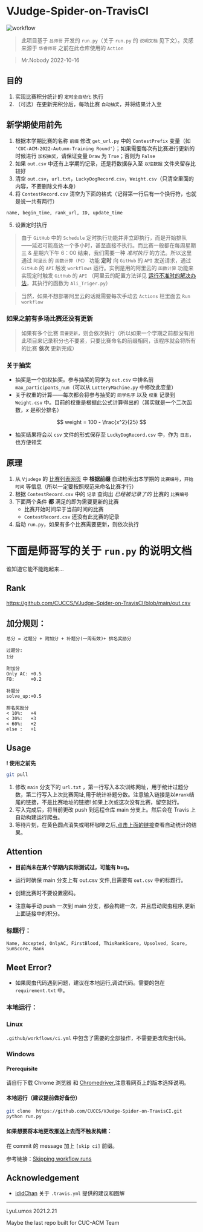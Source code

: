# VJudge-Spider-on-TravisCI

![workflow](https://github.com/CUCCS/VJudge-Spider-on-TravisCI/actions/workflows/ci.yml/badge.svg)

> 此项目基于 `吕师哥` 开发的 `run.py`（关于 `run.py` 的 `说明文档` 见下文）。灵感来源于 `华睿师哥` 之前在此仓库使用的 `Action`

> Mr.Nobody 2022-10-16

## 目的

1. 实现比赛积分统计的 `定时全自动化` 执行
2. （可选）在更新完积分后，每场比赛 `自动抽奖`，并将结果计入至

## 新学期使用前先

1. 根据本学期比赛的名称 `前缀` 修改 `get_url.py` 中的 `ContestPrefix` 变量（如 `'CUC-ACM-2022-Autumn-Training Round'`）；如果需要每次有比赛进行更新的时候进行 `加权抽奖`，请保证变量 `Draw` 为 `True`；否则为 `False`
2. 如果 `out.csv` 中还有上学期的记录，还是将数据存入至 `以往数据` 文件夹留存比较好
3. 清空 `out.csv`，`url.txt`，`LuckyDogRecord.csv`，`Weight.csv`（只清空里面的内容，不要删除文件本身）
4. 将 `ContestRecord.csv` 清空为下面的格式（记得第一行后有一个换行符，也就是说一共有两行）

```txt
name, begin_time, rank_url, ID, update_time

```

5. 设置定时执行

> 由于 `GitHub` 中的 `Schedule` 定时执行功能并非立即执行，而是开始排队——延迟可能高达一个多小时，甚至直接不执行。而比赛一般都在每周星期三 & 星期六下午 6：00 结束，我们需要一种 _准时执行_ 的方法。所以这里通过 `阿里云` 的 `函数计算（FC）` 功能 **定时** 向 `GitHub` 的 `API` 发送请求，通过 `GitHub` 的 `API` 触发 `workflows` 运行。实例是用的阿里云的 `函数计算` 功能来实现定时触发 `GitHub` 的 `API` （阿里云的配置方法详见 [运行不准时的解决办法](https://zhuanlan.zhihu.com/p/379365305)，其执行的函数为 `Ali_Triger.py`）

> 当然，如果不想部署阿里云的话就需要每次手动去 `Actions` 栏里面去 `Run workflow`

### 如果之前有多场比赛还没有更新

> 如果有多个比赛 `需要更新`，则会依次执行（所以如果一个学期之前都没有用此项目来记录积分也不要紧，只要比赛命名的前缀相同，该程序就会将所有的比赛 **依次** 更新完成）

### 关于抽奖

- 抽奖是一个加权抽奖。参与抽奖的同学为 `out.csv` 中排名前 `max_participants_num`（可以从 `LotteryMachine.py` 中修改此变量）
- 关于权重的计算——每次都会将参与抽奖的 `同学名字` 以及 `权重` 记录到 `Weight.csv` 中。目前的权重是根据此公式计算得出的（其实就是一个二次函数，$x$ 是积分排名）

$$
weight = 100 - \frac{x^2}{25}
$$

- 抽奖结果将会以 `csv` 文件的形式保存至 `LuckyDogRecord.csv` 中，作为 `日志`，也方便领奖

## 原理

1. 从 `Vjudege` 的 [比赛列表网页](https://vjudge.net/contest) 中 **根据前缀** 自动检索出本学期的 `比赛编号`，`开始时间` 等信息（所以一定要按照规范来命名比赛才行）
2. 根据 `ContestRecord.csv` 中的 `记录` 查询出 _已经被记录了的_ 比赛的 `比赛编号`
3. 下面两个条件 **都** 满足的即为需要更新的比赛
   - 比赛开始时间早于当前时间的比赛
   - `ContestRecord.csv` 还没有此比赛的记录
4. 启动 `run.py`，如果有多个比赛需要更新，则依次执行

# 下面是师哥写的关于 `run.py` 的说明文档

谁知道它能不能跑起来...

## Rank

https://github.com/CUCCS/VJudge-Spider-on-TravisCI/blob/main/out.csv

## 加分规则：

    总分 = 过题分 + 附加分 + 补题分(一周有效)+ 排名奖励分

    过题分:
    1分

    附加分
    Only AC: +0.5
    FB:      +0.2

    补题分
    solve_up:+0.5

    排名奖励分
    < 10%:   +4
    < 30%:   +3
    < 60%:   +2
    else :   +1

## Usage

**! 使用之前先**

```bash
git pull
```

1. 修改 `main` 分支下的 `url.txt` ，第一行写入本次训练网址，用于统计过题分数，第二行写入上次比赛网址,用于统计补题分数。注意输入链接是以`#rank`结尾的链接，不是比赛地址的链接! 如果上次或这次没有比赛，留空就行。
2. 写入完成后，将当前更改 push 到远程仓库 main 分支上。然后会在 Travis 上自动构建运行爬虫。
3. 等待片刻，在黄色圆点消失或喝杯咖啡之后,[点击上面的链接](https://github.com/CUCCS/VJudge-Spider-on-TravisCI/blob/main/out.csv)查看自动统计的结果。

## Attention

- **目前尚未在某个学期内实际测试过，可能有 bug。**

- 运行时确保 main 分支上有 out.csv 文件,且需要有 `out.csv` 中的标题行。

* 创建比赛时不要设置密码。

* 注意每手动 push 一次到 main 分支，都会构建一次，并且启动爬虫程序,更新上面链接中的积分。

### 标题行：

```
Name, Accepted, OnlyAC, FirstBlood, ThisRankScore, Upsolved, Score, SumScore, Rank
```

## Meet Error?

- 如果爬虫代码遇到问题，建议在本地运行,调试代码。需要的包在 `requirement.txt` 中。

### 本地运行：

### Linux

`.github/workflows/ci.yml` 中包含了需要的全部操作，不需要更改爬虫代码。

### Windows

#### Prerequisite

请自行下载 Chrome 浏览器 和 [Chromedriver](https://chromedriver.chromium.org/downloads),注意看网页上的版本选择说明。

#### 本地运行（建议提前做好备份）

```bash
git clone  https://github.com/CUCCS/VJudge-Spider-on-TravisCI.git
python run.py
```

#### 如果想要将本地更改推送上去而不触发构建：

在 commit 的 message 加上 `[skip ci]` 前缀。

参考链接：[Skipping workflow runs](https://docs.github.com/en/actions/managing-workflow-runs/skipping-workflow-runs)

## Acknowledgement

- [ididChan](https://github.com/ididChan) 关于 `.travis.yml` 提供的建议和图解

---

LyuLumos 2021.2.21

Maybe the last repo built for CUC-ACM Team
